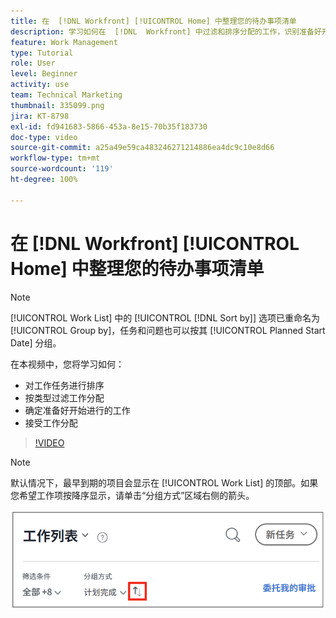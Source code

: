 ```yaml
---
title: 在  [!DNL Workfront] [!UICONTROL Home] 中整理您的待办事项清单
description: 学习如何在  [!DNL  Workfront] 中过滤和排序分配的工作，识别准备好开始进行的工作，以及接受工作分配。
feature: Work Management
type: Tutorial
role: User
level: Beginner
activity: use
team: Technical Marketing
thumbnail: 335099.png
jira: KT-8798
exl-id: fd941683-5866-453a-8e15-70b35f183730
doc-type: video
source-git-commit: a25a49e59ca483246271214886ea4dc9c10e8d66
workflow-type: tm+mt
source-wordcount: '119'
ht-degree: 100%

---
```


# 在 [!DNL Workfront] [!UICONTROL Home] 中整理您的待办事项清单

>[!NOTE]
>
>[!UICONTROL Work List] 中的 [!UICONTROL [!DNL Sort by]] 选项已重命名为 [!UICONTROL Group by]，任务和问题也可以按其 [!UICONTROL Planned Start Date] 分组。

在本视频中，您将学习如何：

* 对工作任务进行排序
* 按类型过滤工作分配
* 确定准备好开始进行的工作
* 接受工作分配

>[!VIDEO](https://video.tv.adobe.com/v/335099/?quality=12&learn=on)

>[!NOTE]
>
>默认情况下，最早到期的项目会显示在 [!UICONTROL Work List] 的顶部。如果您希望工作项按降序显示，请单击“分组方式”区域右侧的箭头。

![显示按截止日期分组的工作列表的屏幕图像。](assets/work-list-arrows.png)
